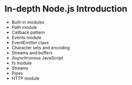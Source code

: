 # In-depth Node.js Introduction

- Built-in modules
- Path module
- Callback pattern
- Events module
- EventEmitter class
- Character sets and encoding
- Streams and buffers
- Asynchronous JavaScript
- fs module
- Streams
- Pipes
- HTTP module
